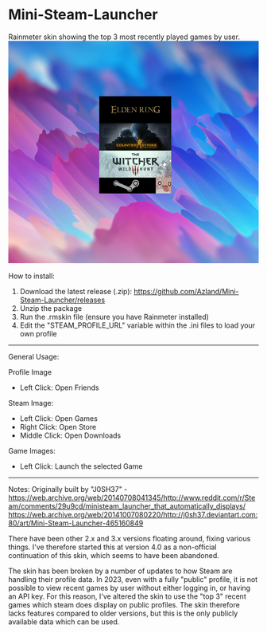 # Mini-Steam-Launcher
Rainmeter skin showing the top 3 most recently played games by user.
![Screenshot of the skin in use.](/Mini-Steam-Launcher_Example.png)

How to install:

1. Download the latest release (.zip): https://github.com/Azland/Mini-Steam-Launcher/releases
2. Unzip the package 
3. Run the .rmskin file (ensure you have Rainmeter installed)
4. Edit the "STEAM_PROFILE_URL" variable within the .ini files to load your own profile

----
General Usage:

Profile Image
* Left Click: Open Friends

Steam Image:
* Left Click: Open Games
* Right Click: Open Store
* Middle Click: Open Downloads

Game Images:
* Left Click: Launch the selected Game

----
Notes:
Originally built by "J0SH37" - 
https://web.archive.org/web/20140708041345/http://www.reddit.com/r/Steam/comments/29u9cd/ministeam_launcher_that_automatically_displays/
https://web.archive.org/web/20141007080220/http://j0sh37.deviantart.com:80/art/Mini-Steam-Launcher-465160849

There have been other 2.x and 3.x versions floating around, fixing various things. I've therefore started this at version 4.0 as a non-official continuation of this skin, which seems to have been abandoned. 

The skin has been broken by a number of updates to how Steam are handling their profile data. In 2023, even with a fully "public" profile, it is not possible to view recent games by user without either logging in, or having an API key. For this reason, I've altered the skin to use the "top 3" recent games which steam does display on public profiles. The skin therefore lacks features compared to older versions, but this is the only publicly available data which can be used. 

